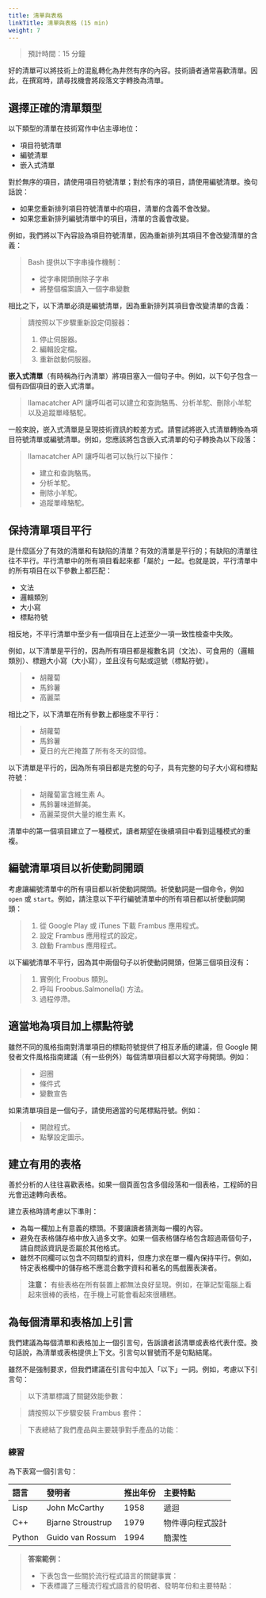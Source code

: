 ```yaml
---
title: 清單與表格
linkTitle: 清單與表格 (15 min)
weight: 7
---
```


> 預計時間：15 分鐘

好的清單可以將技術上的混亂轉化為井然有序的內容。技術讀者通常喜歡清單。因此，在撰寫時，請尋找機會將段落文字轉換為清單。

## 選擇正確的清單類型

以下類型的清單在技術寫作中佔主導地位：

* 項目符號清單
* 編號清單
* 嵌入式清單

對於無序的項目，請使用項目符號清單；對於有序的項目，請使用編號清單。換句話說：

* 如果您重新排列項目符號清單中的項目，清單的含義不會改變。
* 如果您重新排列編號清單中的項目，清單的含義會改變。

例如，我們將以下內容設為項目符號清單，因為重新排列其項目不會改變清單的含義：

> Bash 提供以下字串操作機制：
> * 從字串開頭刪除子字串
> * 將整個檔案讀入一個字串變數

相比之下，以下清單必須是編號清單，因為重新排列其項目會改變清單的含義：

> 請按照以下步驟重新設定伺服器：
> 1. 停止伺服器。
> 2. 編輯設定檔。
> 3. 重新啟動伺服器。

**嵌入式清單**（有時稱為行內清單）將項目塞入一個句子中。例如，以下句子包含一個有四個項目的嵌入式清單。

> llamacatcher API 讓呼叫者可以建立和查詢駱馬、分析羊駝、刪除小羊駝以及追蹤單峰駱駝。

一般來說，嵌入式清單是呈現技術資訊的較差方式。請嘗試將嵌入式清單轉換為項目符號清單或編號清單。例如，您應該將包含嵌入式清單的句子轉換為以下段落：

> llamacatcher API 讓呼叫者可以執行以下操作：
> * 建立和查詢駱馬。
> * 分析羊駝。
> * 刪除小羊駝。
> * 追蹤單峰駱駝。

## 保持清單項目平行

是什麼區分了有效的清單和有缺陷的清單？有效的清單是平行的；有缺陷的清單往往不平行。平行清單中的所有項目看起來都「屬於」一起。也就是說，平行清單中的所有項目在以下參數上都匹配：

* 文法
* 邏輯類別
* 大小寫
* 標點符號

相反地，不平行清單中至少有一個項目在上述至少一項一致性檢查中失敗。

例如，以下清單是平行的，因為所有項目都是複數名詞（文法）、可食用的（邏輯類別）、標題大小寫（大小寫），並且沒有句點或逗號（標點符號）。

> * 胡蘿蔔
> * 馬鈴薯
> * 高麗菜

相比之下，以下清單在所有參數上都極度不平行：

> * 胡蘿蔔
> * 馬鈴薯
> * 夏日的光芒掩蓋了所有冬天的回憶。

以下清單是平行的，因為所有項目都是完整的句子，具有完整的句子大小寫和標點符號：

> * 胡蘿蔔富含維生素 A。
> * 馬鈴薯味道鮮美。
> * 高麗菜提供大量的維生素 K。

清單中的第一個項目建立了一種模式，讀者期望在後續項目中看到這種模式的重複。

## 編號清單項目以祈使動詞開頭

考慮讓編號清單中的所有項目都以祈使動詞開頭。祈使動詞是一個命令，例如 `open` 或 `start`。例如，請注意以下平行編號清單中的所有項目都以祈使動詞開頭：

> 1. 從 Google Play 或 iTunes 下載 Frambus 應用程式。
> 2. 設定 Frambus 應用程式的設定。
> 3. 啟動 Frambus 應用程式。

以下編號清單不平行，因為其中兩個句子以祈使動詞開頭，但第三個項目沒有：

> 1. 實例化 Froobus 類別。
> 2. 呼叫 Froobus.Salmonella() 方法。
> 3. 過程停滯。

## 適當地為項目加上標點符號

雖然不同的風格指南對清單項目的標點符號提供了相互矛盾的建議，但 Google 開發者文件風格指南建議（有一些例外）每個清單項目都以大寫字母開頭。例如：

> * 迴圈
> * 條件式
> * 變數宣告

如果清單項目是一個句子，請使用適當的句尾標點符號。例如：

> * 開啟程式。
> * 點擊設定圖示。

## 建立有用的表格

善於分析的人往往喜歡表格。如果一個頁面包含多個段落和一個表格，工程師的目光會迅速轉向表格。

建立表格時請考慮以下準則：

* 為每一欄加上有意義的標頭。不要讓讀者猜測每一欄的內容。
* 避免在表格儲存格中放入過多文字。如果一個表格儲存格包含超過兩個句子，請自問該資訊是否屬於其他格式。
* 雖然不同欄可以包含不同類型的資料，但應力求在單一欄內保持平行。例如，特定表格欄中的儲存格不應混合數字資料和著名的馬戲團表演者。

> **注意：** 有些表格在所有裝置上都無法良好呈現。例如，在筆記型電腦上看起來很棒的表格，在手機上可能會看起來很糟糕。

## 為每個清單和表格加上引言

我們建議為每個清單和表格加上一個引言句，告訴讀者該清單或表格代表什麼。換句話說，為清單或表格提供上下文。引言句以冒號而不是句點結尾。

雖然不是強制要求，但我們建議在引言句中加入「以下」一詞。例如，考慮以下引言句：

> 以下清單標識了關鍵效能參數：

> 請按照以下步驟安裝 Frambus 套件：

> 下表總結了我們產品與主要競爭對手產品的功能：

### 練習

為下表寫一個引言句：

| 語言 | 發明者 | 推出年份 | 主要特點 |
| :--- | :--- | :--- | :--- |
| Lisp | John McCarthy | 1958 | 遞迴 |
| C++ | Bjarne Stroustrup | 1979 | 物件導向程式設計 |
| Python | Guido van Rossum | 1994 | 簡潔性 |

> **答案範例：**
>
> * 下表包含一些關於流行程式語言的關鍵事實：
> * 下表標識了三種流行程式語言的發明者、發明年份和主要特點：